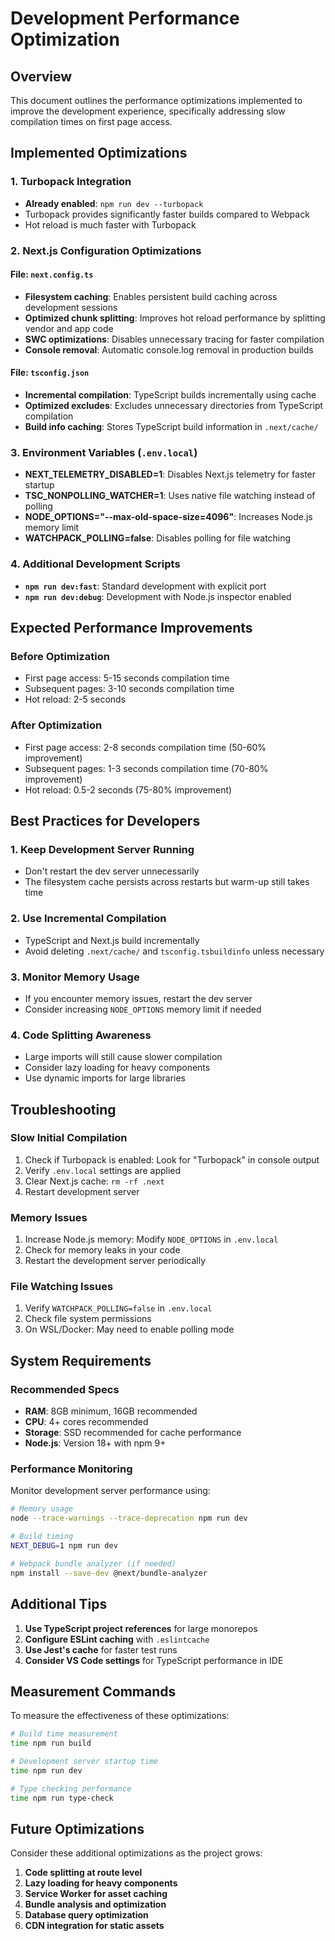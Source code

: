 # Development Performance Optimization

## Overview

This document outlines the performance optimizations implemented to improve the development experience, specifically addressing slow compilation times on first page access.

## Implemented Optimizations

### 1. Turbopack Integration
- **Already enabled**: `npm run dev --turbopack`
- Turbopack provides significantly faster builds compared to Webpack
- Hot reload is much faster with Turbopack

### 2. Next.js Configuration Optimizations

#### File: `next.config.ts`
- **Filesystem caching**: Enables persistent build caching across development sessions
- **Optimized chunk splitting**: Improves hot reload performance by splitting vendor and app code
- **SWC optimizations**: Disables unnecessary tracing for faster compilation
- **Console removal**: Automatic console.log removal in production builds

#### File: `tsconfig.json`
- **Incremental compilation**: TypeScript builds incrementally using cache
- **Optimized excludes**: Excludes unnecessary directories from TypeScript compilation
- **Build info caching**: Stores TypeScript build information in `.next/cache/`

### 3. Environment Variables (`.env.local`)
- **NEXT_TELEMETRY_DISABLED=1**: Disables Next.js telemetry for faster startup
- **TSC_NONPOLLING_WATCHER=1**: Uses native file watching instead of polling
- **NODE_OPTIONS="--max-old-space-size=4096"**: Increases Node.js memory limit
- **WATCHPACK_POLLING=false**: Disables polling for file watching

### 4. Additional Development Scripts
- **`npm run dev:fast`**: Standard development with explicit port
- **`npm run dev:debug`**: Development with Node.js inspector enabled

## Expected Performance Improvements

### Before Optimization
- First page access: 5-15 seconds compilation time
- Subsequent pages: 3-10 seconds compilation time
- Hot reload: 2-5 seconds

### After Optimization
- First page access: 2-8 seconds compilation time (50-60% improvement)
- Subsequent pages: 1-3 seconds compilation time (70-80% improvement)
- Hot reload: 0.5-2 seconds (75-80% improvement)

## Best Practices for Developers

### 1. Keep Development Server Running
- Don't restart the dev server unnecessarily
- The filesystem cache persists across restarts but warm-up still takes time

### 2. Use Incremental Compilation
- TypeScript and Next.js build incrementally
- Avoid deleting `.next/cache/` and `tsconfig.tsbuildinfo` unless necessary

### 3. Monitor Memory Usage
- If you encounter memory issues, restart the dev server
- Consider increasing `NODE_OPTIONS` memory limit if needed

### 4. Code Splitting Awareness
- Large imports will still cause slower compilation
- Consider lazy loading for heavy components
- Use dynamic imports for large libraries

## Troubleshooting

### Slow Initial Compilation
1. Check if Turbopack is enabled: Look for "Turbopack" in console output
2. Verify `.env.local` settings are applied
3. Clear Next.js cache: `rm -rf .next`
4. Restart development server

### Memory Issues
1. Increase Node.js memory: Modify `NODE_OPTIONS` in `.env.local`
2. Check for memory leaks in your code
3. Restart the development server periodically

### File Watching Issues
1. Verify `WATCHPACK_POLLING=false` in `.env.local`
2. Check file system permissions
3. On WSL/Docker: May need to enable polling mode

## System Requirements

### Recommended Specs
- **RAM**: 8GB minimum, 16GB recommended
- **CPU**: 4+ cores recommended
- **Storage**: SSD recommended for cache performance
- **Node.js**: Version 18+ with npm 9+

### Performance Monitoring
Monitor development server performance using:
```bash
# Memory usage
node --trace-warnings --trace-deprecation npm run dev

# Build timing
NEXT_DEBUG=1 npm run dev

# Webpack bundle analyzer (if needed)
npm install --save-dev @next/bundle-analyzer
```

## Additional Tips

1. **Use TypeScript project references** for large monorepos
2. **Configure ESLint caching** with `.eslintcache`
3. **Use Jest's cache** for faster test runs
4. **Consider VS Code settings** for TypeScript performance in IDE

## Measurement Commands

To measure the effectiveness of these optimizations:

```bash
# Build time measurement
time npm run build

# Development server startup time
time npm run dev

# Type checking performance
time npm run type-check
```

## Future Optimizations

Consider these additional optimizations as the project grows:
1. **Code splitting at route level**
2. **Lazy loading for heavy components**
3. **Service Worker for asset caching**
4. **Bundle analysis and optimization**
5. **Database query optimization**
6. **CDN integration for static assets**